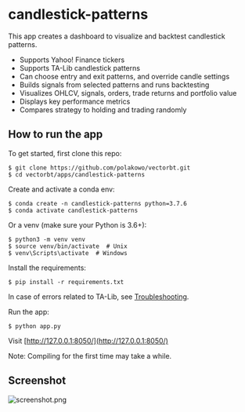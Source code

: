 # candlestick-patterns

This app creates a dashboard to visualize and backtest candlestick patterns. 

* Supports Yahoo! Finance tickers
* Supports TA-Lib candlestick patterns
* Can choose entry and exit patterns, and override candle settings
* Builds signals from selected patterns and runs backtesting
* Visualizes OHLCV, signals, orders, trade returns and portfolio value
* Displays key performance metrics
* Compares strategy to holding and trading randomly

## How to run the app

To get started, first clone this repo:

```
$ git clone https://github.com/polakowo/vectorbt.git
$ cd vectorbt/apps/candlestick-patterns
```

Create and activate a conda env:

```
$ conda create -n candlestick-patterns python=3.7.6
$ conda activate candlestick-patterns
```

Or a venv (make sure your Python is 3.6+):

```
$ python3 -m venv venv
$ source venv/bin/activate  # Unix
$ venv\Scripts\activate  # Windows
```

Install the requirements:

```
$ pip install -r requirements.txt
```

In case of errors related to TA-Lib, see [Troubleshooting](https://github.com/mrjbq7/ta-lib#troubleshooting).

Run the app:

```
$ python app.py
```

Visit [http://127.0.0.1:8050/](http://127.0.0.1:8050/)

Note: Compiling for the first time may take a while.

## Screenshot

![screenshot.png](https://raw.githubusercontent.com/polakowo/vectorbt/master/apps/candlestick-patterns/screenshot.png)
